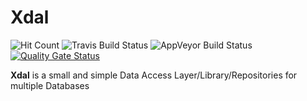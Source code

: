 # Xdal

![Hit Count](http://hits.dwyl.io/robson-rocha/xdal.svg)
![Travis Build Status](https://api.travis-ci.org/Robson-Rocha/Xdal.svg?branch=master)
![AppVeyor Build Status](https://ci.appveyor.com/api/projects/status/0bq5ilj6peaiw3et?svg=true)
[![Quality Gate Status](https://sonarcloud.io/api/project_badges/measure?project=Robson-Rocha_Xdal&metric=alert_status)](https://sonarcloud.io/dashboard?id=Robson-Rocha_Xdal)

**Xdal** is a small and simple Data Access Layer/Library/Repositories for multiple Databases